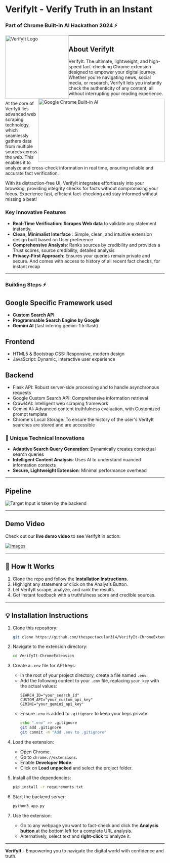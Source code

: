 # VerifyIt - Verify Truth in an Instant 
<h3>Part of Chrome Built-in AI Hackathon 2024 ⚡ </h3>
<div>
  <img 
    src="https://github.com/user-attachments/assets/f63ec699-e8c7-445f-b8f6-e62e49177a5c" 
    alt="VerifyIt Logo" 
    style="height: 200px; width: 200px; float: left;"
  > 
  <img 
    src="https://github.com/user-attachments/assets/279a46ca-4b6c-4ba2-986b-f6e4b2ac14b7" 
    alt="Google Chrome Built-in AI" 
    style="height: 200px; width: 400px; float: right"
  > 
</div>

---

## **About VerifyIt**
VerifyIt: The ultimate, lightweight, and high-speed fact-checking Chrome extension designed to empower your digital journey. Whether you're navigating news, social media, or research, VerifyIt lets you instantly check the authenticity of any content, all without interrupting your reading experience.

At the core of VerifyIt lies advanced web scraping technology, which seamlessly gathers data from multiple sources across the web. This enables it to analyze and cross-check information in real time, ensuring reliable and accurate fact verification.

With its distraction-free UI, VerifyIt integrates effortlessly into your browsing, providing integrity checks for facts without compromising your focus. Experience fast, efficient fact-checking and stay informed without missing a beat!

### Key Innovative Features

- **Real-Time Verification**: **Scrapes Web data** to validate any statement instantly.  
- **Clean, Minimalist Interface** : Simple, clean, and intuitive extension design built based on User preference
- **Comprehensive Analysis**: Ranks sources by credibility and provides a Trust scores, source credibility, detailed analysis 
- **Privacy-First Approach**: Ensures your queries remain private and secure. And comes with access to history of all recent fact checks, for instant recap

---
### Building Steps ⚡
## **Google Specific Framework used**

- **Custom Search API**
- **Programmable Search Engine by Google**
- **Gemini AI** (fast infering gemini-1.5-flash)
  
## **Frontend**
- HTML5 & Bootstrap CSS: Responsive, modern design
- JavaScript: Dynamic, interactive user experience

## **Backend**
- Flask API: Robust server-side processing and to handle asynchronous requests
- Google Custom Search API: Comprehensive information retrieval
- Crawl4AI: Intelligent web scraping framework
- Gemini AI: Advanced content truthfulness evaluation, with Customized prompt template
- Chrome's Local Storage: To ensure the history of the user's VerifyIt searches are stored and are accessible

### 🔧 Unique Technical Innovations

- **Adaptive Search Query Generation**: Dynamically creates contextual search queries
- **Intelligent Content Analysis**: Uses AI to understand nuanced information contexts
- **Secure, Lightweight Extension**: Minimal performance overhead
  
---

## Pipeline
![Target Input is taken by the backend](https://github.com/user-attachments/assets/7c6a9703-9d60-45ac-b853-47c6c05a6bf9)

---

## **Demo Video**
Check out our **live demo video** to see VerifyIt in action:  

[![images](https://github.com/thespectacular314/VerifyIt---Chrome-Extension/blob/main/Animation%20-%201733411894860.gif)](https://www.youtube.com/watch?v=g_NnTCLrM20)


---

## 🧩 **How It Works**
1. Clone the repo and follow the **Installation Instructions**.
2. Highlight any statement or click on the Analysis Button.
3. Let VerifyIt scrape, analyze, and rank the results.
4. Get instant feedback with a truthfulness score and credible sources.

---

## 💡 **Installation Instructions**
1. Clone this repository:  
   ```bash
   git clone https://github.com/thespectacular314/VerifyIt-ChromeExtension.git
   ```

2. Navigate to the extension directory:  
   ```bash
   cd VerifyIt-ChromeExtension
   ```

3. Create a `.env` file for API keys:  
   - In the root of your project directory, create a file named `.env`.
   - Add the following content to your `.env` file, replacing `your_key` with the actual values:
     ```env
     SEARCH_ID="your_search_id"
     CUSTOM_API="your_custom_api_key"
     GEMINI="your_gemini_api_key"
     ```
   - Ensure `.env` is added to `.gitignore` to keep your keys private:
     ```bash
     echo ".env" >> .gitignore
     git add .gitignore
     git commit -m "Add .env to .gitignore"
     ```

4. Load the extension:
   - Open Chrome.
   - Go to `chrome://extensions`.
   - Enable **Developer Mode**.
   - Click on **Load unpacked** and select the project folder.

5. Install all the dependencies:
   ```bash
   pip install -r requirements.txt
   ```
     
6. Start the backend server:
   ```bash
   python3 app.py
   ```

7. Use the extension:
   - Go to any webpage you want to fact-check and click the **Analysis button** at the bottom left for a complete URL analysis.
   - Alternatively, select text and **right-click** to analyze it.

---

**VerifyIt** - Empowering you to navigate the digital world with confidence and truth.  
